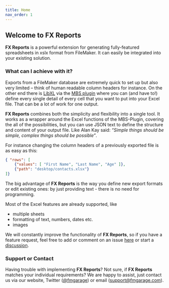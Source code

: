 ```yaml
---
title: Home
nav_order: 1
---
```


## Welcome to FX Reports

**FX Reports** is a powerful extension for generating fully-featured spreadsheets in xslx format from FileMaker. It can easily be integrated into your existing solution.

### What can I achieve with it?

Exports from a FileMaker database are extremely quick to set up but also very limited – think of human readable column headers for instance. On the other end there is [LibXL](https://www.libxl.com) via the [MBS plugin](https://www.mbsplugins.eu/component_XL.shtml) where you can (and have to!) define every single detail of every cell that you want to put into your Excel file. That can be a lot of work for one output.

**FX Reports** combines both the simplicity and flexibility into a single tool. It works as a wrapper around the Excel functions of the MBS-Plugin, covering the all of the possibilities, but you can use JSON text to define the structure and content of your output file. Like Alan Kay said: *“Simple things should be simple, complex things should be possible”*.

For instance changing the column headers of a previously exported file is as easy as this:

```json
{ "rows": [
    {"values": [ "First Name", "Last Name", "Age" ]},
    {"path": "desktop/contacts.xlsx"}
]}
```

The big advantage of **FX Reports** is the way you define new export formats or edit existing ones: by just providing text - there is no need for programming.

Most of the Excel features are already supported, like

- multiple sheets
- formatting of text, numbers, dates etc.
- images

We will constantly improve the functionality of **FX Reports**, so if you have a feature request, feel free to add or comment on an issue [here](https://github.com/fmgarage/fx-reports/labels/enhancement) or start a [discussion](https://github.com/fmgarage/fx-reports/discussions).

### Support or Contact

Having trouble with implementing **FX Reports**? Not sure, if **FX Reports** matches your individual requirements? We are happy to assist, just contact us via our website, Twitter ([@fmgarage](https://twitter.com/fmgarage)) or email (support@fmgarage.com).
